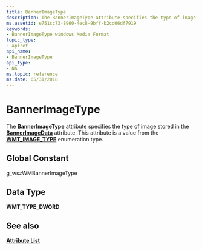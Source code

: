 ```yaml
---
title: BannerImageType
description: The BannerImageType attribute specifies the type of image stored in the BannerImageData attribute. This attribute is a value from the WMT\_IMAGE\_TYPE enumeration type.
ms.assetid: e751cc73-8960-4ec8-9bff-b2cd06df7919
keywords:
- BannerImageType windows Media Format
topic_type:
- apiref
api_name:
- BannerImageType
api_type:
- NA
ms.topic: reference
ms.date: 05/31/2018
---
```


# BannerImageType

The **BannerImageType** attribute specifies the type of image stored in the [**BannerImageData**](bannerimagedata.md) attribute. This attribute is a value from the [**WMT\_IMAGE\_TYPE**](/windows/desktop/api/Wmsdkidl/ne-wmsdkidl-wmt_image_type) enumeration type.

## Global Constant

g\_wszWMBannerImageType

## Data Type

**WMT\_TYPE\_DWORD**

## See also

<dl> <dt>

[**Attribute List**](attribute-list.md)
</dt> </dl>

 

 




